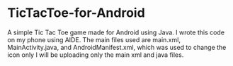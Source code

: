 # TicTacToe-for-Android
A simple Tic Tac Toe game made for Android using Java.
I wrote this code on my phone using AIDE.
The main files used are main.xml, MainActivity.java,
and AndroidManifest.xml, which was used to change the icon only
I will be uploading only the main xml and java files.
